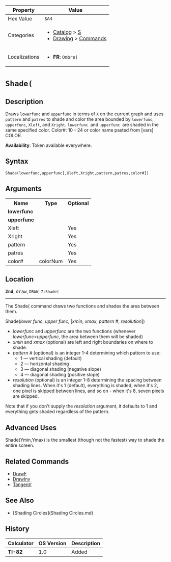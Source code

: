 | Property      | Value |
|---------------|-------|
| Hex Value     | `$A4`|
| Categories    | <ul><li>[Catalog](<../categories/Catalog.md>) > [S](<../categories/Catalog.md#S>)</li><li>[Drawing](<../categories/Drawing.md>) > [Commands](<../categories/Drawing.md#Commands>)</li></ul> |
| Localizations | <ul><li><b>FR</b>: `Ombre(`</li></ul> |

# `Shade(`

## Description
Draws `lowerfunc` and `upperfunc` in terms of `X` on the current graph and uses `pattern` and `patres` to shade and color the area bounded by `lowerfunc`, `upperfunc`, `Xleft`, and `Xright`. `lowerfunc `and `upperfunc `are shaded in the same specified color.
Color#: 10 - 24 or color name pasted from [vars] COLOR.


<b>Availability</b>: Token available everywhere.

## Syntax
`Shade(lowerfunc,upperfunc[,Xleft,Xright,pattern,patres,color#])`

## Arguments
<table>
<tr><th>Name</th><th>Type</th><th>Optional</th></tr>

<tr><td><b>lowerfunc</b></td><td></td><td></td></tr>

<tr><td><b>upperfunc</b></td><td></td><td></td></tr>

<tr><td>Xleft</td><td></td><td>Yes</td></tr>

<tr><td>Xright</td><td></td><td>Yes</td></tr>

<tr><td>pattern</td><td></td><td>Yes</td></tr>

<tr><td>patres</td><td></td><td>Yes</td></tr>

<tr><td>color#</td><td>colorNum</td><td>Yes</td></tr>

</table>

## Location
<tt><kbd><b>2nd</b></kbd></tt>, <kbd>draw</kbd>, `DRAW`, `7:Shade(`
<hr>

The Shade( command draws two functions and shades the area between them.

Shade(_lower func_, _upper func_, [_xmin_, _xmax_, _pattern #_, _resolution_])

*   _lowerfunc_ and _upperfunc_ are the two functions (whenever _lowerfunc_<_upperfunc_, the area between them will be shaded)
*   _xmin_ and _xmax_ (optional) are left and right boundaries on where to shade.
*   _pattern #_ (optional) is an integer 1-4 determining which pattern to use:
    *   1 — vertical shading (default)
    *   2 — horizontal shading
    *   3 — diagonal shading (negative slope)
    *   4 — diagonal shading (positive slope)
*   _resolution_ (optional) is an integer 1-8 determining the spacing between shading lines. When it's 1 (default), everything is shaded, when it's 2, one pixel is skipped between lines, and so on - when it's 8, seven pixels are skipped.

Note that if you don't supply the _resolution_ argument, it defaults to 1 and everything gets shaded regardless of the pattern.

## Advanced Uses

Shade(Ymin,Ymax) is the smallest (though not the fastest) way to shade the entire screen.

## Related Commands

*   [DrawF](DrawF.md)
*   [DrawInv](DrawInv.md)
*   [Tangent(](Tangent\(.md)

## See Also

*   [Shading Circles](Shading Circles.md)

## History
| Calculator | OS Version | Description |
|------------|------------|-------------|
| <b>TI-82</b> | 1.0 | Added |


